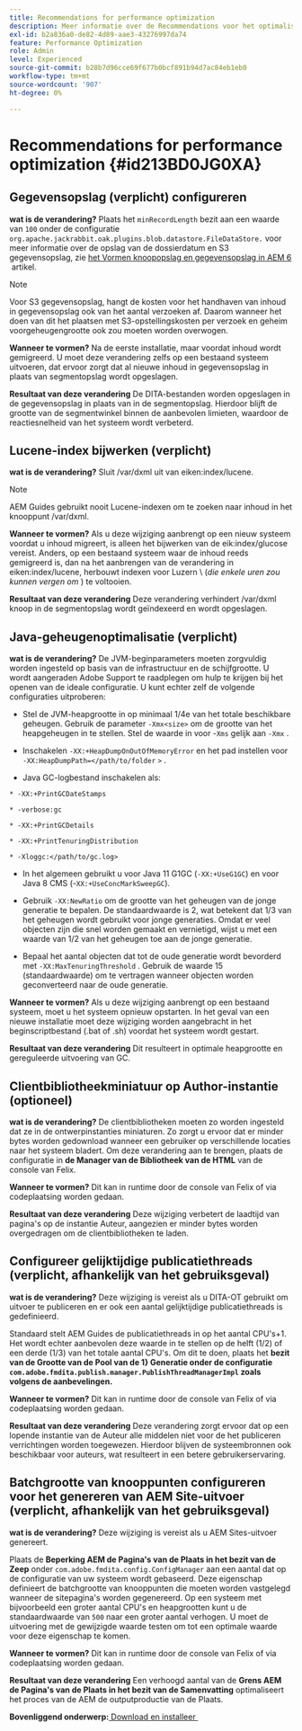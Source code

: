 ```yaml
---
title: Recommendations for performance optimization
description: Meer informatie over de Recommendations voor het optimaliseren van prestaties
exl-id: b2a836a0-de82-4d89-aae3-43276997da74
feature: Performance Optimization
role: Admin
level: Experienced
source-git-commit: b28b7d96cce69f677b0bcf891b94d7ac84eb1eb0
workflow-type: tm+mt
source-wordcount: '907'
ht-degree: 0%

---
```


# Recommendations for performance optimization {#id213BD0JG0XA}

## Gegevensopslag \(verplicht\) configureren

**wat is de verandering?**
Plaats het `minRecordLength` bezit aan een waarde van `100` onder de configuratie `org.apache.jackrabbit.oak.plugins.blob.datastore.FileDataStore.` voor meer informatie over de opslag van de dossierdatum en S3 gegevensopslag, zie [&#x200B; het Vormen knoopopslag en gegevensopslag in AEM 6 &#x200B;](https://helpx.adobe.com/nl/experience-manager/6-5/sites/deploying/using/data-store-config.html) artikel.

>[!NOTE]
>
> Voor S3 gegevensopslag, hangt de kosten voor het handhaven van inhoud in gegevensopslag ook van het aantal verzoeken af. Daarom wanneer het doen van dit het plaatsen met S3-opstellingskosten per verzoek en geheim voorgeheugengrootte ook zou moeten worden overwogen.

**Wanneer te vormen?**
Na de eerste installatie, maar voordat inhoud wordt gemigreerd. U moet deze verandering zelfs op een bestaand systeem uitvoeren, dat ervoor zorgt dat al nieuwe inhoud in gegevensopslag in plaats van segmentopslag wordt opgeslagen.

**Resultaat van deze verandering**
De DITA-bestanden worden opgeslagen in de gegevensopslag in plaats van in de segmentopslag. Hierdoor blijft de grootte van de segmentwinkel binnen de aanbevolen limieten, waardoor de reactiesnelheid van het systeem wordt verbeterd.

## Lucene-index bijwerken \(verplicht\)

**wat is de verandering?**
Sluit /var/dxml uit van eiken:index/lucene.

>[!NOTE]
>
> AEM Guides gebruikt nooit Lucene-indexen om te zoeken naar inhoud in het knooppunt /var/dxml.

**Wanneer te vormen?**
Als u deze wijziging aanbrengt op een nieuw systeem voordat u inhoud migreert, is alleen het bijwerken van de eik:index/glucose vereist. Anders, op een bestaand systeem waar de inhoud reeds gemigreerd is, dan na het aanbrengen van de verandering in eiken:index/lucene, herbouwt indexen voor Luzern \ (*die enkele uren zou kunnen vergen om* \) te voltooien.

**Resultaat van deze verandering**
Deze verandering verhindert /var/dxml knoop in de segmentopslag wordt geïndexeerd en wordt opgeslagen.

## Java-geheugenoptimalisatie \(verplicht\)

**wat is de verandering?**
De JVM-beginparameters moeten zorgvuldig worden ingesteld op basis van de infrastructuur en de schijfgrootte. U wordt aangeraden Adobe Support te raadplegen om hulp te krijgen bij het openen van de ideale configuratie. U kunt echter zelf de volgende configuraties uitproberen:

- Stel de JVM-heapgrootte in op minimaal 1/4e van het totale beschikbare geheugen. Gebruik de parameter `-Xmx<size>` om de grootte van het heapgeheugen in te stellen. Stel de waarde in voor -`Xms` gelijk aan `-Xmx` .

- Inschakelen `-XX:+HeapDumpOnOutOfMemoryError` en het pad instellen voor `-XX:HeapDumpPath=</path/to/folder` `>` .

- Java GC-logbestand inschakelen als:

`* -XX:+PrintGCDateStamps`

`* -verbose:gc`

`* -XX:+PrintGCDetails`

`* -XX:+PrintTenuringDistribution`

`* -Xloggc:</path/to/gc.log>`

- In het algemeen gebruikt u voor Java 11 G1GC \(`-XX:+UseG1GC`\) en voor Java 8 CMS \(-`XX:+UseConcMarkSweepGC`\).

- Gebruik `-XX:NewRatio` om de grootte van het geheugen van de jonge generatie te bepalen. De standaardwaarde is 2, wat betekent dat 1/3 van het geheugen wordt gebruikt voor jonge generaties. Omdat er veel objecten zijn die snel worden gemaakt en vernietigd, wijst u met een waarde van 1/2 van het geheugen toe aan de jonge generatie.

- Bepaal het aantal objecten dat tot de oude generatie wordt bevorderd met `-XX:MaxTenuringThreshold` . Gebruik de waarde 15 \(standaardwaarde\) om te vertragen wanneer objecten worden geconverteerd naar de oude generatie.

**Wanneer te vormen?**
Als u deze wijziging aanbrengt op een bestaand systeem, moet u het systeem opnieuw opstarten. In het geval van een nieuwe installatie moet deze wijziging worden aangebracht in het beginscriptbestand \(.bat of .sh\) voordat het systeem wordt gestart.

**Resultaat van deze verandering**
Dit resulteert in optimale heapgrootte en gereguleerde uitvoering van GC.

## Clientbibliotheekminiatuur op Author-instantie \(optioneel\)

**wat is de verandering?**
De clientbibliotheken moeten zo worden ingesteld dat ze in de ontwerpinstanties miniaturen. Zo zorgt u ervoor dat er minder bytes worden gedownload wanneer een gebruiker op verschillende locaties naar het systeem bladert. Om deze verandering aan te brengen, plaats de configuratie in **de Manager van de Bibliotheek van de HTML** van de console van Felix.

**Wanneer te vormen?**
Dit kan in runtime door de console van Felix of via codeplaatsing worden gedaan.

**Resultaat van deze verandering**
Deze wijziging verbetert de laadtijd van pagina&#39;s op de instantie Auteur, aangezien er minder bytes worden overgedragen om de clientbibliotheken te laden.

## Configureer gelijktijdige publicatiethreads \(verplicht, afhankelijk van het gebruiksgeval\)

**wat is de verandering?**
Deze wijziging is vereist als u DITA-OT gebruikt om uitvoer te publiceren en er ook een aantal gelijktijdige publicatiethreads is gedefinieerd.

Standaard stelt AEM Guides de publicatiethreads in op het aantal CPU&#39;s+1. Het wordt echter aanbevolen deze waarde in te stellen op de helft \(1/2\) of een derde \(1/3\) van het totale aantal CPU&#39;s. Om dit te doen, plaats het **bezit van de Grootte van de Pool van de 1&rbrace; Generatie onder de configuratie `com.adobe.fmdita.publish.manager.PublishThreadManagerImpl` zoals volgens de aanbevelingen.**

**Wanneer te vormen?**
Dit kan in runtime door de console van Felix of via codeplaatsing worden gedaan.

**Resultaat van deze verandering**
Deze verandering zorgt ervoor dat op een lopende instantie van de Auteur alle middelen niet voor de het publiceren verrichtingen worden toegewezen. Hierdoor blijven de systeembronnen ook beschikbaar voor auteurs, wat resulteert in een betere gebruikerservaring.

## Batchgrootte van knooppunten configureren voor het genereren van AEM Site-uitvoer \(verplicht, afhankelijk van het gebruiksgeval\)

**wat is de verandering?**
Deze wijziging is vereist als u AEM Sites-uitvoer genereert.

Plaats de **Beperking AEM de Pagina&#39;s van de Plaats in het bezit van de Zeep** onder `com.adobe.fmdita.config.ConfigManager` aan een aantal dat op de configuratie van uw systeem wordt gebaseerd. Deze eigenschap definieert de batchgrootte van knooppunten die moeten worden vastgelegd wanneer de sitepagina&#39;s worden gegenereerd. Op een systeem met bijvoorbeeld een groter aantal CPU&#39;s en heapgrootten kunt u de standaardwaarde van `500` naar een groter aantal verhogen. U moet de uitvoering met de gewijzigde waarde testen om tot een optimale waarde voor deze eigenschap te komen.

**Wanneer te vormen?**
Dit kan in runtime door de console van Felix of via codeplaatsing worden gedaan.

**Resultaat van deze verandering**
Een verhoogd aantal van de **Grens AEM de Pagina&#39;s van de Plaats in het bezit van de Samenvatting** optimaliseert het proces van de AEM de outputproductie van de Plaats.


**Bovenliggend onderwerp:**&#x200B;[&#x200B; Download en installeer &#x200B;](download-install.md)
